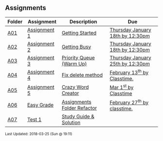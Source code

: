 ## Assignments
| Folder | Assignment | Description | Due|
 | ------------|------------|------------|------------|
 | [A01](https://github.com/rugbyprof/3013-Algorithms/tree/master/Assignments/A01) | [ Assignment 1 ](https://github.com/rugbyprof/3013-Algorithms/tree/master/Assignments/A01) | [ Getting Started](https://github.com/rugbyprof/3013-Algorithms/tree/master/Assignments/A01) | [Thursday January 18th by 12:30pm](https://github.com/rugbyprof/3013-Algorithms/tree/master/Assignments/A01) |
 | [A02](https://github.com/rugbyprof/3013-Algorithms/tree/master/Assignments/A02) | [ Assignment 2 ](https://github.com/rugbyprof/3013-Algorithms/tree/master/Assignments/A02) | [ Getting Busy](https://github.com/rugbyprof/3013-Algorithms/tree/master/Assignments/A02) | [Thursday January 18th by 12:30pm](https://github.com/rugbyprof/3013-Algorithms/tree/master/Assignments/A02) |
 | [A03](https://github.com/rugbyprof/3013-Algorithms/tree/master/Assignments/A03) | [ Assignment 3 ](https://github.com/rugbyprof/3013-Algorithms/tree/master/Assignments/A03) | [ Priority Queue (Warm Up)](https://github.com/rugbyprof/3013-Algorithms/tree/master/Assignments/A03) | [Thursday January 25th by 12:30pm](https://github.com/rugbyprof/3013-Algorithms/tree/master/Assignments/A03) |
 | [A04](https://github.com/rugbyprof/3013-Algorithms/tree/master/Assignments/A04) | [ Assignment 4 ](https://github.com/rugbyprof/3013-Algorithms/tree/master/Assignments/A04) | [ Fix delete method](https://github.com/rugbyprof/3013-Algorithms/tree/master/Assignments/A04) | [February 13<sup>th</sup> by Classtime.](https://github.com/rugbyprof/3013-Algorithms/tree/master/Assignments/A04) |
 | [A05](https://github.com/rugbyprof/3013-Algorithms/tree/master/Assignments/A05) | [ Assignment 5 ](https://github.com/rugbyprof/3013-Algorithms/tree/master/Assignments/A05) | [ Crazy Word Creator](https://github.com/rugbyprof/3013-Algorithms/tree/master/Assignments/A05) | [Mar 1<sup>st</sup> by Classtime](https://github.com/rugbyprof/3013-Algorithms/tree/master/Assignments/A05) |
 | [A06](https://github.com/rugbyprof/3013-Algorithms/tree/master/Assignments/A06) | [ Easy Grade ](https://github.com/rugbyprof/3013-Algorithms/tree/master/Assignments/A06) | [ Assignments Folder Refactor](https://github.com/rugbyprof/3013-Algorithms/tree/master/Assignments/A06) | [February 27<sup>th</sup> by classtime.](https://github.com/rugbyprof/3013-Algorithms/tree/master/Assignments/A06) |
 | [A07](https://github.com/rugbyprof/3013-Algorithms/tree/master/Assignments/A07) | [ Test 1 ](https://github.com/rugbyprof/3013-Algorithms/tree/master/Assignments/A07) | [ Study Guide & Solution](https://github.com/rugbyprof/3013-Algorithms/tree/master/Assignments/A07) |

<sup>Last Updated: 2018-03-25 (Sun @ 19:11)</sup>